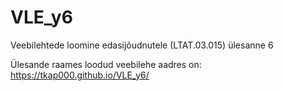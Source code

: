 # VLE_y6
Veebilehtede loomine edasijõudnutele (LTAT.03.015) ülesanne 6

Ülesande raames loodud veebilehe aadres on: https://tkap000.github.io/VLE_y6/
